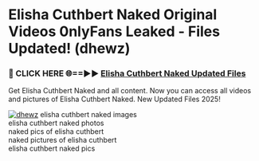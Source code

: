 # Elisha Cuthbert Naked Original Videos 0nlyFans Leaked - Files Updated! (dhewz)

<h3>🔴 CLICK HERE 🌐==►► <a href="https://tinyurl.com/yckcrads" rel="nofollow">Elisha Cuthbert Naked Updated Files</a></h3>

Get Elisha Cuthbert Naked and all content. Now you can access all videos and pictures of Elisha Cuthbert Naked. New Updated Files 2025!

[![dhewz](https://i.imgur.com/hpKpOFt.gif)](https://tinyurl.com/yckcrads)
elisha cuthbert naked images<br>
elisha cuthbert naked photos<br>
naked pics of elisha cuthbert<br>
naked pictures of elisha cuthbert<br>
elisha cuthbert naked pics